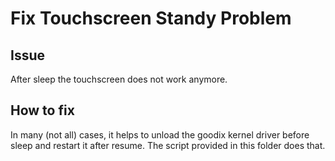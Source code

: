 # Fix Touchscreen Standy Problem

## Issue

After sleep the touchscreen does not work anymore.

## How to fix

In many (not all) cases, it helps to unload the goodix kernel driver before sleep and restart it after resume. The script provided in this folder does that.